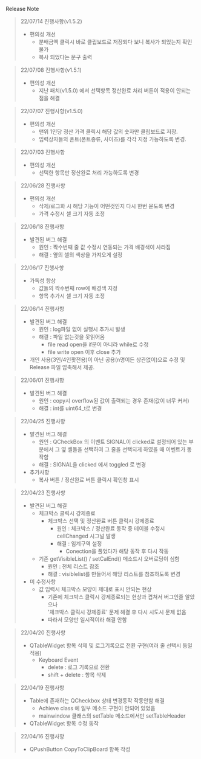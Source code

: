 Release Note

>22/07/14 진행사항(v1.5.2)
>    + 편의성 개선
>        - 분배금액 클릭시 바로 클립보드로 저장되다 보니 복사가 되었는지 확인 불가
>        - 복사 되었다는 문구 출력

>22/07/08 진행사항(v1.5.1)
>    + 편의성 개선
>        - 지난 패치(v1.5.0) 에서 선택항목 정산완료 처리 버튼이 적용이 안되는 점을 해결

>22/07/07 진행사항(v1.5.0)
>    + 편의성 개선
>        - 맨위 1인당 정산 가격 클릭시 해당 값의 숫자만 클립보드로 저장.
>        - 입력상자들의 폰트(폰트종류, 사이즈)를 각각 지정 가능하도록 변경.

>22/07/03 진행사항
>    + 편의성 개선
>        - 선택한 항목만 정산완료 처리 가능하도록 변경


>22/06/28 진행사항
>    + 편의성 개선
>        - 삭제/로그화 시 해당 기능이 어떤것인지 다시 한번 묻도록 변경
>        - 가격 수정시 셀 크기 자동 조정

>22/06/18 진행사항
>    + 발견된 버그 해결
>        - 원인 : 짝수번째 줄 값 수정시 연동되는 가격 배경색이 사라짐
>        - 해결 : 옆의 셀의 색상을 가져오게 설정

>22/06/17 진행사항
>   + 가독성 향상
>       - 값들의 짝수번째 row에 배경색 지정
>       - 항목 추가시 셀 크기 자동 조정

>22/06/14 진행사항
>    + 발견된 버그 해결
>        - 원인 : log파일 없이 실행시 추가시 발생
>        - 해결 : 파일 없는것을 못읽어옴 <br>
>           + file read open을 if문이 아니라 while로 수정
>           + file write open 이후 close 추가 
>    + 개인 사용(3인/4인팟전용)이 아닌 공용(n명이든 상관없이)으로 수정 및 Release 파일 압축해서 제공.  

>22/06/01 진행사항
>    + 발견된 버그 해결
>        - 원인 : copy시 overflow된 값이 출력되는 경우 존재(값이 너무 커서)
>        - 해결 : int를 uint64_t로 변경

>22/04/25 진행사항
>    + 발견된 버그 해결
>        - 원인 : QCheckBox 의 이벤트 SIGNAL이 clicked로 설정되어 있는 부분에서 
>        그 옆 셀들을 선택하여 그 줄을 선택되게 하였을 때
>        이벤트가 동작함
>        - 해결 : SIGNAL을 clicked 에서 toggled 로 변경 
>    + 추가사항
>        - 복사 버튼 / 정산완료 버튼 클릭시 확인창 표시

>22/04/23 진행사항
>   + 발견된 버그 해결
>       - 체크박스 클릭시 강제종료
>           + 체크박스 선택 및 정산완료 버튼 클릭시 강제종료
>               + 원인 : 체크박스 / 정산완료 동작 중 테이블 수정시 cellChanged 시그널 발생
>               + 해결 : 임계구역 설정
>                   + Conection을 풀었다가 해당 동작 후 다시 작동
>       - 기존 getVisibleList() / setCalEnd() 메소드시 오버로딩이 심함
>           + 원인 : 전체 리스트 참조
>           + 해결 : visiblelist를 만들어서 해당 리스트를 참조하도록 변경
>   + 미 수정사항
>       - 값 입력시 체크박스 모양이 제대로 표시 안되는 현상
>           + 기존에 체크박스 클릭시 강제종료되는 현상과 겹쳐서 버그인줄 알았으나    
>                '체크박스 클릭시 강제종료' 문제 해결 후 다시 시도시 문제 없음
>            + 따라서 모양만 일시적이라 해결 안함  


>22/04/20 진행사항
>   + QTableWidget 항목 삭제 및 로그기록으로 전환 구현(여러 줄 선택시 동일 적용)
>       - Keyboard Event
>           + delete : 로그 기록으로 전환
>           + shift + delete : 항목 삭제

>22/04/19 진행사항
>    + Table에 존재하는 QCheckbox 상태 변경동작 작동안함 해결
>       - Achieve class 에 일부 메소드 구현이 안되어 있었음
>       - mainwindow 클래스의 setTable 메소드에서만 setTableHeader 
>    + QTableWidget 항목 수정 동작

>22/04/16 진행사항
>    + QPushButton CopyToClipBoard 항목 작성